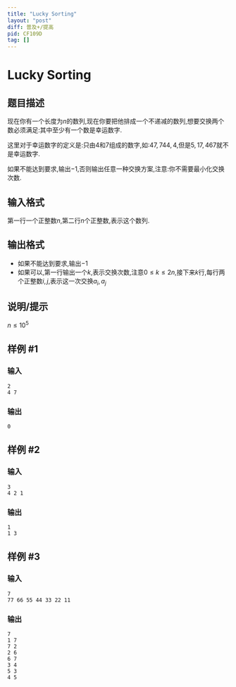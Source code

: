```yaml
---
title: "Lucky Sorting"
layout: "post"
diff: 普及+/提高
pid: CF109D
tag: []
---
```


# Lucky Sorting

## 题目描述

现在你有一个长度为$n$的数列,现在你要把他排成一个不递减的数列,想要交换两个数必须满足:其中至少有一个数是幸运数字.

这里对于幸运数字的定义是:只由$4$和$7$组成的数字,如:$47,744,4$,但是$5,17,467$就不是幸运数字.

如果不能达到要求,输出$-1$,否则输出任意一种交换方案,注意:你不需要最小化交换次数.

## 输入格式

第一行一个正整数$n$,第二行$n$个正整数,表示这个数列.

## 输出格式

- 如果不能达到要求,输出$−1$
- 如果可以,第一行输出一个$k$,表示交换次数,注意$0 \le k\le 2n$,接下来$k$行,每行两个正整数$i,j$,表示这一次交换$a_i,a_j$

## 说明/提示

$n \le 10^5$

## 样例 #1

### 输入

```
2
4 7

```

### 输出

```
0

```

## 样例 #2

### 输入

```
3
4 2 1

```

### 输出

```
1
1 3

```

## 样例 #3

### 输入

```
7
77 66 55 44 33 22 11

```

### 输出

```
7
1 7
7 2
2 6
6 7
3 4
5 3
4 5

```

